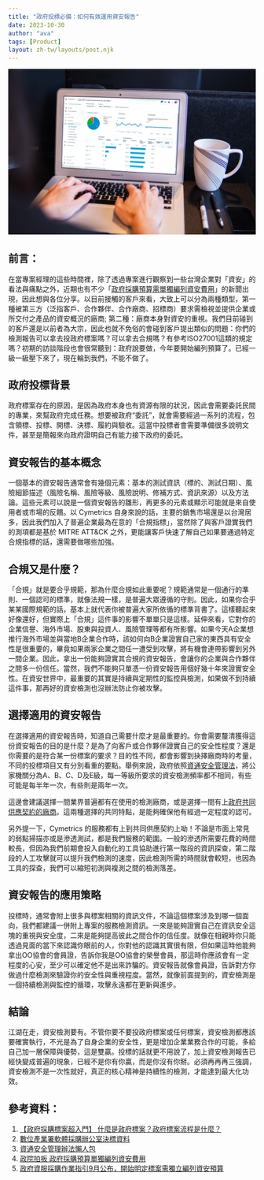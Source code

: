```yaml
---
title: "政府投標必備：如何有效運用資安報告"
date: 2023-10-30
author: "ava"
tags: [Product]
layout: zh-tw/layouts/post.njk
---
```


![](/img/posts/ava/workflow.process/procurment.jpg)

## 前言：
在當專案經理的這些時間裡，除了透過專案進行觀察到一些台灣企業對「資安」的看法與痛點之外，近期也有不少「[政府採購預算需單獨編列資安費用](https://www.ithome.com.tw/news/158882)」的新聞出現，因此想與各位分享。以目前接觸的客戶來看，大致上可以分為兩種類型，第一種被第三方（泛指客戶、合作夥伴、合作廠商、招標商）要求需檢視並提供企業或所交付之產品的資安概況的廠商; 第二種：廠商本身對資安的重視。我們目前碰到的客戶還是以前者為大宗，因此也就不免俗的會碰到客戶提出類似的問題：<!-- summary -->你們的檢測報告可以拿去投政府標案嗎？可以拿去合規嗎？有參考ISO27001這類的規定嗎？初期的訪談階段也會很常聽到：政府說要做，今年要開始編列預算了。已經一級一級壓下來了，現在輪到我們，不能不做了。<!-- summary -->

## 政府投標背景
政府標案存在的原因，是因為政府本身也有資源有限的狀況，因此會需要委託民間的專業，來幫政府完成任務。想要被政府“委託”，就會需要經過一系列的流程，包含領標、投標、開標、決標、履約與驗收。這當中投標者會需要準備很多說明文件，甚至是簡報來向政府證明自己有能力接下政府的委託。


## 資安報告的基本概念
一個基本的資安報告通常會有幾個元素：基本的測試資訊（標的、測試日期）、風險細節描述（風險名稱、風險等級、風險說明、修補方式、資訊來源）以及方法論。這些元素可以說是一個資安報告的雛形，再更多的元素或顯示可能就是來自使用者或市場的反饋。以 Cymetrics 自身來說的話，主要的銷售市場還是以台灣居多，因此我們加入了普遍企業最為在意的「合規指標」，當然除了與客戶證實我們的測項都是基於 MITRE ATT&CK 之外，更能讓客戶快速了解自己如果要通過特定合規指標的話，還需要做哪些加強。

## 合規又是什麼？
「合規」就是要合乎規範，那為什麼合規如此重要呢？規範通常是一個通行的準則、一個認可的標準，就像法規一樣，是普遍大眾遵循的守則。因此，如果你合乎某某國際規範的話，基本上就代表你被普遍大家所依循的標準背書了。這樣聽起來好像還好，但實際上「合規」這件事的影響不單單只是這樣。延伸來看，它對你的企業信譽、海外市場、股東與投資人、風險管理等都有所影響。如果今天A企業想推行海外市場並與當地B企業合作時，該如何向B企業證實自己家的東西具有安全性是很重要的，畢竟如果兩家企業之間任一遭受到攻擊，將有機會連帶影響到另外一間企業。因此，拿出一份能夠證實其合規的資安報告，會讓你的企業與合作夥伴之間多一份信任。當然，我們不能夠只單憑一份資安報告用個好幾十年來證實安全性。在資安世界中，最重要的其實是持續與定期性的監控與檢測，如果做不到持續這件事，那再好的資安檢測也沒辦法防止你被攻擊。

## 選擇適用的資安報告
在選擇適用的資安報告時，知道自己需要什麼才是最重要的。你會需要釐清獲得這份資安報告的目的是什麼？是為了向客戶或合作夥伴證實自己的安全性程度？還是你需要的是符合某一份標案的要求？目的性不同，都會影響到抉擇廠商時的考量，不同的投標項目又有分別看重的要點。舉例來說，政府依照[資通安全管理法](https://www.acw.org.tw/Match/Default.aspx?subID=38)，將公家機關分為A、B、C、D及E級，每一等級所要求的資安檢測頻率都不相同，有些可能是每半年一次，有些則是兩年一次。

這邊會建議選擇一間業界普遍都有在使用的檢測廠商，或是選擇一間有上[政府共同供應契約的廠商](https://www.spo.org.tw/%E4%B8%8B%E8%BC%89%E5%B0%88%E5%8D%80/%E6%A8%99%E6%A1%88%E8%B3%87%E6%96%99%E4%B8%8B%E8%BC%89/%E6%B1%BA%E6%A8%99%E8%B3%87%E6%96%99/)。這兩種選擇的共同特點，是能夠確保他有經過一定程度的認可。

另外提一下，Cymetrics 的服務都有上到共同供應契約上呦！不論是市面上常見的弱點掃描亦或是滲透測試，都是我們服務的範圍。一般的滲透所需要花費的時間較長，但因為我們前期會投入自動化的工具協助進行第一階段的資訊探查，第二階段的人工攻擊就可以提升我們檢測的速度，因此檢測所需的時間就會較短，也因為工具的探查，我們可以縮短初測與複測之間的檢測落差。

## 資安報告的應用策略
投標時，通常會附上很多與標案相關的資訊文件，不論這個標案涉及到哪一個面向，我們都建議一併附上專案的服務檢測資訊。一來是能夠證實自己在資訊安全這塊的重視與安全度，二來是能夠提高彼此之間合作的信任度。就像在相親時你只能透過見面的當下來認識你眼前的人，你對他的認識其實很有限，但如果這時他能夠拿出OO協會的會員證，告訴你我是OO協會的榮譽會員，那這時你應該會有一定程度的心安，至少可以確定他不是出來詐騙的。資安報告就像會員證，告訴對方你做過什麼檢測來驗證你的安全性與重視程度。當然，就像前面提到的，資安檢測是一個持續檢測與監控的循環，攻擊永遠都在更新與進步。


## 結論
江湖在走，資安檢測要有。不管你要不要投政府標案或任何標案，資安檢測都應該要確實執行，不光是為了自身企業的安全性，更是增加企業業務合作的可能，多給自己加一層保障與優勢，這是雙贏。投標的話就更不用說了，加上資安檢測報告已經快變成普遍的現象，已經不是你有你贏，而是你沒有你掰。必須再再再三強調，資安檢測不是一次性就好，真正的核心精神是持續性的檢測，才能達到最大化功效。

## 參考資料：

1. [【政府採購標案超入門】 什麼是政府標案？政府標案流程是什麼？](https://lichengyin.medium.com/%E6%94%BF%E5%BA%9C%E6%8E%A1%E8%B3%BC%E6%A8%99%E6%A1%88%E8%B6%85%E5%85%A5%E9%96%80-%E4%BB%80%E9%BA%BC%E6%98%AF%E6%94%BF%E5%BA%9C%E6%A8%99%E6%A1%88-%E6%94%BF%E5%BA%9C%E6%A8%99%E6%A1%88%E6%B5%81%E7%A8%8B%E6%98%AF%E4%BB%80%E9%BA%BC-739671ad956a)
2. [數位產業署軟體採購辦公室決標資料](https://www.spo.org.tw/%E4%B8%8B%E8%BC%89%E5%B0%88%E5%8D%80/%E6%A8%99%E6%A1%88%E8%B3%87%E6%96%99%E4%B8%8B%E8%BC%89/%E6%B1%BA%E6%A8%99%E8%B3%87%E6%96%99/)
3. [資通安全管理辦法懶人包](https://www.acw.org.tw/Match/Default.aspx?subID=38)
4. [政院拍板 政府採購預算單獨編列資安費用](https://news.ltn.com.tw/news/politics/breakingnews/4449249)
5. [政府資服採購作業指引9月公布，開始明定標案需獨立編列資安預算](https://www.ithome.com.tw/news/158882)
